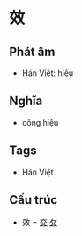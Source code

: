 # 效

## Phát âm
* Hán Việt: hiệu

## Nghĩa
* công hiệu

## Tags
* Hán Việt

## Cấu trúc
* 效 = [交](交.md) [攵](攵.md)

<script>window.HANZI_FIELD='效';</script>